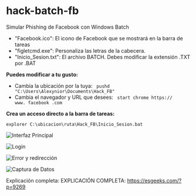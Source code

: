 # hack-batch-fb
Simular Phishing de Facebook con Windows Batch


- "Facebook.ico": El icono de Facebook que se mostrará en la barra de tareas
- "figletcmd.exe": Personaliza las letras de la cabecera.
- "Inicio_Sesion.txt": El archivo BATCH. Debes modificar la extensión .TXT por .BAT

**Puedes modificar a tu gusto:**

- Cambia la ubicación por la tuya: <code> pushd "C:\Users\Alexynior\Documents\Hack_FB" </code>
- Cambia el navegador y URL que desees: <code> start chrome https:// www. facebook .com </code>

**Crea un acceso directo a la barra de tareas:**

<code>explorer C:\ubicacion\ruta\Hack_FB\Inicio_Sesion.bat</code>

![Interfaz Principal](https://github.com/alexynior28/hack-batch-fb/blob/master/Imagenes/im01.PNG)

![Login](https://github.com/alexynior28/hack-batch-fb/blob/master/Imagenes/im02.PNG)

![Error y redirección](https://github.com/alexynior28/hack-batch-fb/blob/master/Imagenes/im03.PNG)

![Captura de Datos](https://github.com/alexynior28/hack-batch-fb/blob/master/Imagenes/im04.PNG)

Explicación completa: EXPLICACIÓN COMPLETA: https://esgeeks.com/?p=9269





